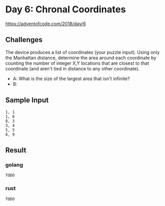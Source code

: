 # Day 6: Chronal Coordinates

https://adventofcode.com/2018/day/6

## Challenges
The device produces a list of coordinates (your puzzle input). Using only the Manhattan distance, determine the area around each coordinate by counting the number of integer X,Y locations that are closest to that coordinate (and aren't tied in distance to any other coordinate).

* A: What is the size of the largest area that isn't infinite?
* B: 

## Sample Input
```
1, 1
1, 6
8, 3
3, 4
5, 5
8, 9
```

## Result
### golang
```
TODO
```

### rust
```
TODO
```
